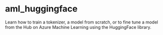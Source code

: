 # aml_huggingface

Learn how to train a tokenizer, a model from scratch, or to fine tune a model from the Hub on Azure Machine Learning using the HuggingFace library.
